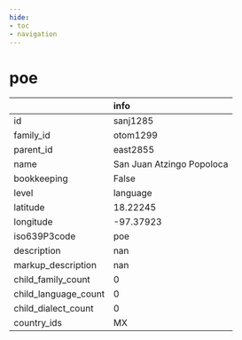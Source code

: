 ```yaml
---
hide:
- toc
- navigation
---
```

# poe
|                      | info                      |
|:---------------------|:--------------------------|
| id                   | sanj1285                  |
| family_id            | otom1299                  |
| parent_id            | east2855                  |
| name                 | San Juan Atzingo Popoloca |
| bookkeeping          | False                     |
| level                | language                  |
| latitude             | 18.22245                  |
| longitude            | -97.37923                 |
| iso639P3code         | poe                       |
| description          | nan                       |
| markup_description   | nan                       |
| child_family_count   | 0                         |
| child_language_count | 0                         |
| child_dialect_count  | 0                         |
| country_ids          | MX                        |